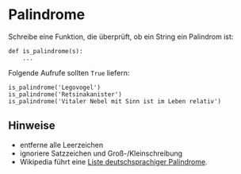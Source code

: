 
# Palindrome

Schreibe eine Funktion, die überprüft, ob ein String ein Palindrom ist:

    def is_palindrome(s):
        ...


Folgende Aufrufe sollten `True` liefern:

    is_palindrome('Legovogel')
    is_palindrome('Retsinakanister')
    is_palindrome('Vitaler Nebel mit Sinn ist im Leben relativ')

## Hinweise

* entferne alle Leerzeichen
* ignoriere Satzzeichen und Groß-/Kleinschreibung
* Wikipedia führt eine [Liste deutschsprachiger Palindrome](https://de.wikipedia.org/wiki/Liste_deutscher_Palindrome).
